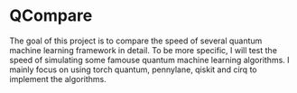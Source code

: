 # QCompare
The goal of this project is to compare the speed of several quantum machine learning framework in detail.
To be more specific, I will test the speed of simulating some famouse quantum machine learning algorithms.
I mainly focus on using torch quantum, pennylane, qiskit and cirq to implement the algorithms.
